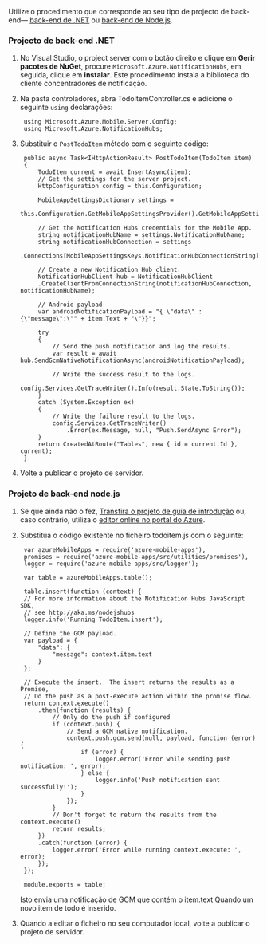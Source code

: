 Utilize o procedimento que corresponde ao seu tipo de projecto de back-end&mdash; [back-end de .NET](#dotnet) ou [back-end de Node.js](#nodejs).

### <a name="dotnet"></a>Projecto de back-end .NET

1. No Visual Studio, o project server com o botão direito e clique em **Gerir pacotes de NuGet**, procure `Microsoft.Azure.NotificationHubs`, em seguida, clique em **instalar**. Este procedimento instala a biblioteca do cliente concentradores de notificação.

2. Na pasta controladores, abra TodoItemController.cs e adicione o seguinte `using` declarações:

        using Microsoft.Azure.Mobile.Server.Config;
        using Microsoft.Azure.NotificationHubs;

3. Substituir o `PostTodoItem` método com o seguinte código:  

      
        public async Task<IHttpActionResult> PostTodoItem(TodoItem item)
        {
            TodoItem current = await InsertAsync(item);
            // Get the settings for the server project.
            HttpConfiguration config = this.Configuration;

            MobileAppSettingsDictionary settings = 
                this.Configuration.GetMobileAppSettingsProvider().GetMobileAppSettings();

            // Get the Notification Hubs credentials for the Mobile App.
            string notificationHubName = settings.NotificationHubName;
            string notificationHubConnection = settings
                .Connections[MobileAppSettingsKeys.NotificationHubConnectionString].ConnectionString;

            // Create a new Notification Hub client.
            NotificationHubClient hub = NotificationHubClient
            .CreateClientFromConnectionString(notificationHubConnection, notificationHubName);

            // Android payload
            var androidNotificationPayload = "{ \"data\" : {\"message\":\"" + item.Text + "\"}}";

            try
            {
                // Send the push notification and log the results.
                var result = await hub.SendGcmNativeNotificationAsync(androidNotificationPayload);

                // Write the success result to the logs.
                config.Services.GetTraceWriter().Info(result.State.ToString());
            }
            catch (System.Exception ex)
            {
                // Write the failure result to the logs.
                config.Services.GetTraceWriter()
                    .Error(ex.Message, null, "Push.SendAsync Error");
            }
            return CreatedAtRoute("Tables", new { id = current.Id }, current);
        }

4. Volte a publicar o projeto de servidor.

### <a name="nodejs"></a>Projeto de back-end node.js

1. Se que ainda não o fez, [Transfira o projeto de guia de introdução](app-service-mobile-node-backend-how-to-use-server-sdk.md#download-quickstart) ou, caso contrário, utiliza o [editor online no portal do Azure](app-service-mobile-node-backend-how-to-use-server-sdk.md#online-editor).
 
1. Substitua o código existente no ficheiro todoitem.js com o seguinte:

        var azureMobileApps = require('azure-mobile-apps'),
        promises = require('azure-mobile-apps/src/utilities/promises'),
        logger = require('azure-mobile-apps/src/logger');
        
        var table = azureMobileApps.table();
        
        table.insert(function (context) {
        // For more information about the Notification Hubs JavaScript SDK, 
        // see http://aka.ms/nodejshubs
        logger.info('Running TodoItem.insert');
        
        // Define the GCM payload.
        var payload = {
            "data": {
                "message": context.item.text
            }
        };   
        
        // Execute the insert.  The insert returns the results as a Promise,
        // Do the push as a post-execute action within the promise flow.
        return context.execute()
            .then(function (results) {
                // Only do the push if configured
                if (context.push) {
                    // Send a GCM native notification.
                    context.push.gcm.send(null, payload, function (error) {
                        if (error) {
                            logger.error('Error while sending push notification: ', error);
                        } else {
                            logger.info('Push notification sent successfully!');
                        }
                    });
                }
                // Don't forget to return the results from the context.execute()
                return results;
            })
            .catch(function (error) {
                logger.error('Error while running context.execute: ', error);
            });
        });
        
        module.exports = table;  

    Isto envia uma notificação de GCM que contém o item.text Quando um novo item de todo é inserido. 

2. Quando a editar o ficheiro no seu computador local, volte a publicar o projeto de servidor. 
